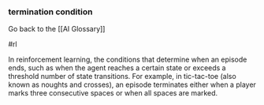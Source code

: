 ### termination condition

Go back to the [[AI Glossary]]

#rl

In reinforcement learning, the conditions that determine when an episode ends, such as when the agent reaches a certain state or exceeds a threshold number of state transitions. For example, in tic-tac-toe (also known as noughts and crosses), an episode terminates either when a player marks three consecutive spaces or when all spaces are marked.

